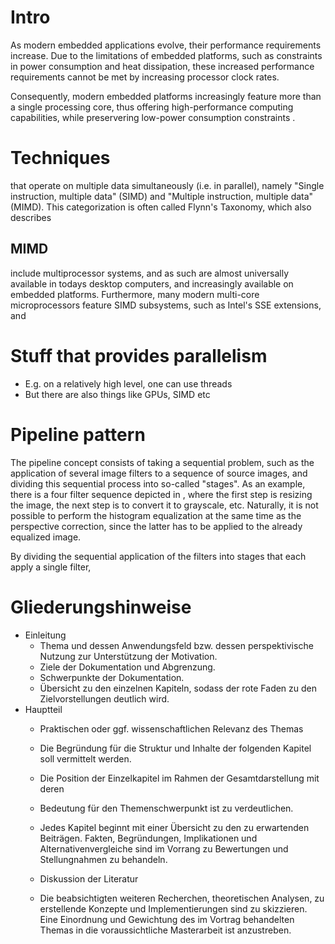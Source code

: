 # Intro

As modern embedded applications evolve, their performance requirements increase. Due to the limitations of embedded platforms, such as constraints in power consumption and heat dissipation, these increased performance requirements cannot be met by increasing processor clock rates.

Consequently, modern embedded platforms increasingly feature more than a single processing core, thus offering high-performance computing capabilities, while preservering low-power consumption constraints <!--\citep{Wang2013}-->.


# Techniques

that operate on multiple data simultaneously (i.e. in parallel), namely "Single instruction, multiple data" (SIMD) and "Multiple instruction, multiple data" (MIMD). This categorization is often called Flynn's Taxonomy, which also describes


## MIMD

include multiprocessor systems, and as such are almost universally available in todays desktop computers, and increasingly available on embedded platforms. Furthermore, many modern multi-core microprocessors feature SIMD subsystems, such as Intel's SSE extensions, and

# Stuff that provides parallelism

* E.g. on a relatively high level, one can use threads
* But there are also things like GPUs, SIMD etc


# Pipeline pattern

The pipeline concept consists of taking a sequential problem, such as the application of several image filters to a sequence of source images, and dividing this sequential process into so-called "stages". As an example, there is a four filter sequence depicted in <!--\autoref{fig:image-pipeline}-->, where the first step is resizing the image, the next step is to convert it to grayscale, etc. Naturally, it is not possible to perform the histogram equalization at the same time as the perspective correction, since the latter has to be applied to the already equalized image.

By dividing the sequential application of the filters into stages that each apply a single filter,

# Gliederungshinweise


* Einleitung
    * Thema und dessen Anwendungsfeld bzw. dessen perspektivische Nutzung zur Unterstützung der Motivation.
    * Ziele der Dokumentation und Abgrenzung.
    * Schwerpunkte der Dokumentation.
    * Übersicht zu den einzelnen Kapiteln, sodass der rote Faden zu den Zielvorstellungen deutlich wird.
* Hauptteil
    * Praktischen oder ggf. wissenschaftlichen Relevanz des Themas
    * Die Begründung für die Struktur und Inhalte der folgenden Kapitel soll vermittelt
    werden.
    * Die Position der Einzelkapitel im Rahmen der Gesamtdarstellung mit deren
    * Bedeutung für den Themenschwerpunkt ist zu verdeutlichen.

    * Jedes Kapitel beginnt mit einer Übersicht zu den zu erwartenden Beiträgen. Fakten, Begründungen, Implikationen und Alternativenvergleiche sind im Vorrang zu Bewertungen und Stellungnahmen zu behandeln.
    * Diskussion der Literatur
    * Die beabsichtigten weiteren Recherchen, theoretischen Analysen, zu erstellende Konzepte und Implementierungen sind zu skizzieren. Eine Einordnung und Gewichtung des im Vortrag behandelten Themas in die voraussichtliche Masterarbeit ist anzustreben.
